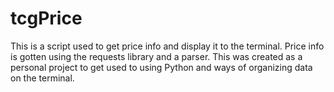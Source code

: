 # tcgPrice

This is a script used to get price info and display it to the terminal. Price info is gotten using the requests library and a parser. 
This was created as a personal project to get used to using Python and 
ways of organizing data on the terminal. 
